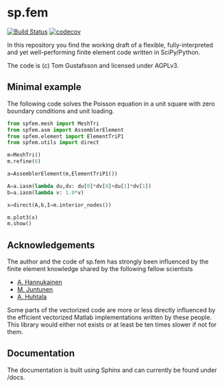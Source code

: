 # sp.fem

[![Build Status](https://travis-ci.org/kinnala/sp.fem.svg)](https://travis-ci.org/kinnala/sp.fem) [![codecov](https://codecov.io/gh/kinnala/sp.fem/branch/master/graph/badge.svg)](https://codecov.io/gh/kinnala/sp.fem)

In this repository you find the working draft of a flexible, fully-interpreted and yet well-performing finite element code written in SciPy/Python.

The code is (c) Tom Gustafsson and licensed under AGPLv3.

## Minimal example
The following code solves the Poisson equation in a unit square with zero boundary conditions and unit loading.
```python
from spfem.mesh import MeshTri
from spfem.asm import AssemblerElement
from spfem.element import ElementTriP1
from spfem.utils import direct

m=MeshTri()
m.refine(6)

a=AssemblerElement(m,ElementTriP1())

A=a.iasm(lambda du,dv: du[0]*dv[0]+du[1]*dv[1])
b=a.iasm(lambda v: 1.0*v)

x=direct(A,b,I=m.interior_nodes())

m.plot3(x)
m.show()
```

## Acknowledgements

The author and the code of sp.fem has strongly been influenced by the finite element knowledge shared by the following fellow scientists

* [A. Hannukainen](https://math.aalto.fi/en/current/publications/articles/?a%5b%5d=antti.hannukainen)
* [M. Juntunen](https://scholar.google.fi/citations?user=iKVJMwIAAAAJ)
* [A. Huhtala](http://arxiv.org/find/math/1/au:+Huhtala_A/0/1/0/all/0/1)

Some parts of the vectorized code are more or less directly influenced by the efficient vectorized Matlab implementations written by these people. This library would either not exists or at least be ten times slower if not for them.

## Documentation

The documentation is built using Sphinx and can currently be found under /docs.

